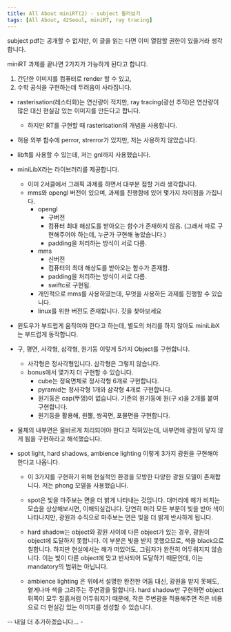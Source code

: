 ```yaml
---
title: All About miniRT(2) - subject 둘러보기
tags: [All About, 42Seoul, miniRT, ray tracing]
---
```


subject pdf는 공개할 수 없지만, 이 글을 읽는 다면 이미 열람할 권한이 있을거라 생각합니다.

miniRT 과제를 끝나면 2가지가 가능하게 된다고 합니다.

1. 간단한 이미지를 컴퓨터로 render 할 수 있고,
2. 수학 공식을 구현하는데 두려움이 사라집니다.

- rasterisation(레스터화)는 연산량이 적지만, ray tracing(광선 추적)은 연산량이 많은 대신 현실감 있는 이미지를 만든다고 합니다.

  - 하지만 RT를 구현할 때 rasterisation의 개념을 사용합니다.

- 허용 외부 함수에 perror, strerror가 있지만, 저는 사용하지 않았습니다. 

- libft를 사용할 수 있는데, 저는 gnl까지 사용했습니다.

- miniLibX라는 라이브러리를 제공합니다.

  - 이미 2서클에서 그래픽 과제를 하면서 대부분 접할 거라 생각합니다. 
  - mms와 opengl 버전이 있으며, 과제를 진행함에 있어 몇가지 차이점을 가집니다.
    - opengl
      - 구버전
      - 컴퓨터 최대 해상도를 받아오는 함수가 존재하지 않음. (그래서 따로 구현해주어야 하는데, 누군가 구현해 놓았습니다.)
      - padding을 처리하는 방식이 서로 다름.
    - mms
      - 신버전
      - 컴퓨터의 최대 해상도를 받아오는 함수가 존재함.
      - padding을 처리하는 방식이 서로 다름.
      - swiftc로 구현됨.
    - 개인적으로 mms를 사용하였는데, 무엇을 사용하든 과제를 진행할 수 있습니다.
    - linux를 위한 버전도 존재합니다. 깃을 찾아보세요

- 윈도우가 부드럽게 움직여야 한다고 하는데, 별도의 처리를 하지 않아도 miniLibX는 부드럽게 동작합니다.

- 구, 평면, 사각형, 삼각형, 원기둥 이렇게 5가지 Object를 구현합니다.

  - 사각형은 정사각형입니다. 삼각형은 그렇지 않습니다.
  - bonus에서 몇가지 더 구현할 수 있습니다.
    - cube는 정육면체로 정사각형 6개로 구현합니다.
    - pyramid는 정사각형 1개와 삼각형 4개로 구현합니다.
    - 원기둥은 cap(뚜껑)이 없습니다. 기존의 원기둥에 원(구 x)을 2개를 붙여 구현합니다.
    - 원기둥을 활용해, 원뿔, 쌍곡면, 포물면을 구현합니다.

- 물체의 내부면은 올바르게 처리되어야 한다고 적혀있는데, 내부면에 광원이 닿지 않게 됨을 구현하라고 해석했습니다.

- spot light, hard shadows, ambience lighting 이렇게 3가지 광원을 구현해야 한다고 나옵니다.

  - 이 3가지를 구현하기 위해 현실적인 환경을 모방한 다양한 광원 모델이 존재합니다. 저는 phong 모델을 사용했습니다.

  - spot은 빛을 마주보는 면을 더 밝게 나타내는 것입니다. 대머리에 해가 비치는 모습을 상상해보시면, 이해되실겁니다. 당연히 머리 모든 부분이 빛을 받아 색이 나타나지만, 광원과 수직으로 마주보는 면은 빛을 더 밝게 반사하게 됩니다.

  - hard shadow는 object와 광원 사이에 다른 object가 있는 경우, 광원이 object에 도달하지 못합니다. 이 부분은 빛을 받지 못했으므로, 색을 black으로 칠합니다. 하지만 현실에서는 해가 떠있어도, 그림자가 완전히 어두워지지 않습니다. 
    이는 빛이 다른 object에 맞고 반사되어 도달하기 때문인데, 이는 mandatory의 범위는 아닙니다.

  - ambience lighting 은 위에서 설명한 완전한 어둠 대신, 광원을 받지 못해도, 옅게나마 색을 그려주는 주변광을 말합니다. hard shadow만 구현하면 object 뒤쪽이 모두 칠흙처럼 어두워지기 때문에, 작은 주변광을 적용해주면 적은 비용으로 더 현실감 있는 이미지를 생성할 수 있습니다.

    



-- 내일 더 추가하겠습니다... -

